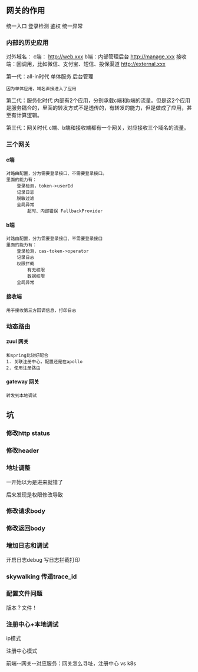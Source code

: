 ## 网关的作用

统一入口
登录检测
鉴权
统一异常

### 内部的历史应用
对外域名：
    c端：
        http://web.xxx
    b端：内部管理后台
        http://manage.xxx
    接收端：回调用，比如微信、支付宝、短信、投保渠道
        http://external.xxx

第一代：all-in时代
    单体服务
    后台管理
    
    因为单体应用，域名直接进入了应用

第二代：服务化时代
    内部有2个应用，分别承载c端和b端的流量。但是这2个应用是服务耦合的，里面的转发方式不是透传的，有转发的能力，但是做成了应用，甚至有计算逻辑。

第三代：网关时代
    c端、b端和接收端都有一个网关，对应接收三个域名的流量。

### 三个网关
#### c端
    对路由配置，分为需要登录接口、不需要登录接口。
    里面的能力有：
        登录检测，token->userId
        记录日志
        脱敏过滤
        全局异常
            超时、内部错误 FallbackProvider

#### b端
    对路由配置，分为需要登录接口、不需要登录接口
    里面的能力有：
        登录检测，cas-token->operator
        记录日志
        权限拦截
            有无权限
            数据权限
        全局异常

#### 接收端
    用于接收第三方回调信息，打印日志            


### 动态路由
#### zuul 网关
    和spring比较好配合        
    1. 关联注册中心，配置还是在apollo 
    2. 使用注册路由

#### gateway 网关 
    转发到本地调试

## 坑

### 修改http status

### 修改header

### 地址调整
一开始以为是进来就错了

后来发现是权限修改导致

### 修改请求body

### 修改返回body

### 增加日志和调试
开启日志debug
写日志拦截打印

### skywalking 传递trace_id
    
### 配置文件问题
版本？文件！

### 注册中心+本地调试

ip模式

注册中心模式

前端--网关--对应服务：网关怎么寻址，注册中心 vs k8s